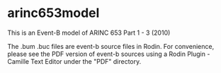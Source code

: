 # arinc653model
This is an Event-B model of ARINC 653 Part 1 - 3 (2010)

The .bum .buc files are event-b source files in Rodin.
For convenience, please see the PDF version of event-b sources using a Rodin Plugin - Camille Text Editor under the "PDF" directory. 